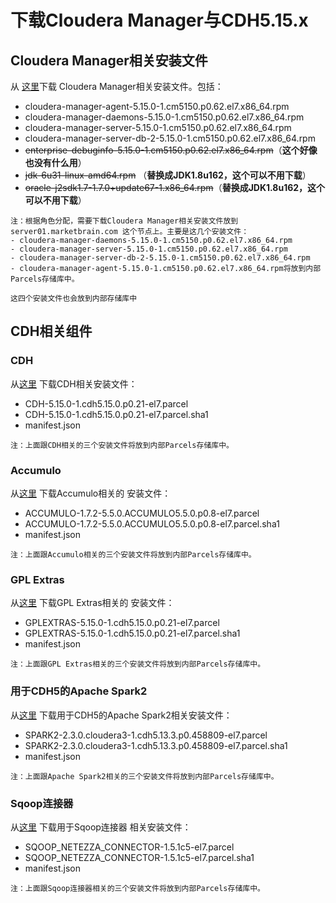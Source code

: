 下载Cloudera Manager与CDH5.15.x
================================================================================
## Cloudera Manager相关安装文件
从 [这里](https://archive.cloudera.com/cm5/redhat/7/x86_64/cm/5.15.0/RPMS/x86_64/)下载
Cloudera Manager相关安装文件。包括：
+ cloudera-manager-agent-5.15.0-1.cm5150.p0.62.el7.x86_64.rpm
+ cloudera-manager-daemons-5.15.0-1.cm5150.p0.62.el7.x86_64.rpm
+ cloudera-manager-server-5.15.0-1.cm5150.p0.62.el7.x86_64.rpm
+ cloudera-manager-server-db-2-5.15.0-1.cm5150.p0.62.el7.x86_64.rpm
+ ~~enterprise-debuginfo-5.15.0-1.cm5150.p0.62.el7.x86_64.rpm~~（**这个好像也没有什么用**）
+ ~~jdk-6u31-linux-amd64.rpm~~ （**替换成JDK1.8u162，这个可以不用下载**）
+ ~~oracle-j2sdk1.7-1.7.0+update67-1.x86_64.rpm~~（**替换成JDK1.8u162，这个可以不用下载**）

```
注：根据角色分配，需要下载Cloudera Manager相关安装文件放到 server01.marketbrain.com 这个节点上。主要是这几个安装文件：
- cloudera-manager-daemons-5.15.0-1.cm5150.p0.62.el7.x86_64.rpm
- cloudera-manager-server-5.15.0-1.cm5150.p0.62.el7.x86_64.rpm
- cloudera-manager-server-db-2-5.15.0-1.cm5150.p0.62.el7.x86_64.rpm
- cloudera-manager-agent-5.15.0-1.cm5150.p0.62.el7.x86_64.rpm将放到内部Parcels存储库中。

这四个安装文件也会放到内部存储库中
```

## CDH相关组件

### CDH
从[这里](https://archive.cloudera.com/cdh5/parcels/5.15.0/) 下载CDH相关安装文件：
+ CDH-5.15.0-1.cdh5.15.0.p0.21-el7.parcel
+ CDH-5.15.0-1.cdh5.15.0.p0.21-el7.parcel.sha1
+ manifest.json

```
注：上面跟CDH相关的三个安装文件将放到内部Parcels存储库中。
```

### Accumulo
从[这里](https://archive.cloudera.com/accumulo-c5/parcels/1.7.2/) 下载Accumulo相关的
安装文件：
+ ACCUMULO-1.7.2-5.5.0.ACCUMULO5.5.0.p0.8-el7.parcel
+ ACCUMULO-1.7.2-5.5.0.ACCUMULO5.5.0.p0.8-el7.parcel.sha1
+ manifest.json

```
注：上面跟Accumulo相关的三个安装文件将放到内部Parcels存储库中。
```

### GPL Extras
从[这里](https://archive.cloudera.com/gplextras5/parcels/5.15.0/) 下载GPL Extras相关的
安装文件：
+ GPLEXTRAS-5.15.0-1.cdh5.15.0.p0.21-el7.parcel
+ GPLEXTRAS-5.15.0-1.cdh5.15.0.p0.21-el7.parcel.sha1
+ manifest.json

```
注：上面跟GPL Extras相关的三个安装文件将放到内部Parcels存储库中。
```

### 用于CDH5的Apache Spark2
从[这里](https://archive.cloudera.com/spark2/parcels/2.3.0.cloudera3/) 下载用于CDH5的Apache
Spark2相关安装文件：
+ SPARK2-2.3.0.cloudera3-1.cdh5.13.3.p0.458809-el7.parcel
+ SPARK2-2.3.0.cloudera3-1.cdh5.13.3.p0.458809-el7.parcel.sha1
+ manifest.json

```
注：上面跟Apache Spark2相关的三个安装文件将放到内部Parcels存储库中。
```

### Sqoop连接器
从[这里](https://archive.cloudera.com/sqoop-connectors/parcels/1.7/) 下载用于Sqoop连接器
相关安装文件：
+ SQOOP_NETEZZA_CONNECTOR-1.5.1c5-el7.parcel
+ SQOOP_NETEZZA_CONNECTOR-1.5.1c5-el7.parcel.sha1
+ manifest.json

```
注：上面跟Sqoop连接器相关的三个安装文件将放到内部Parcels存储库中。
```
